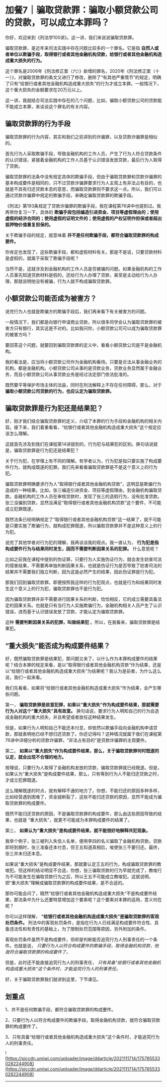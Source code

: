 # 加餐7｜骗取贷款罪：骗取小额贷款公司的贷款，可以成立本罪吗？

你好，欢迎来到《刑法学100讲》。这一讲，我们来说说骗取贷款罪。

骗取贷款罪，是近年来司法实践中存在问题比较多的一个罪名。它是指 **自然人或者单位以欺骗手段，取得银行或者其他金融机构贷款，给银行或者其他金融机构造成重大损失的行为。**

这个罪名是2006年《刑法修正案（六）》新增的罪名，2020年《刑法修正案（十一）》，对骗取贷款罪的条文又进行了修改，删除了“有其他严重情节”的规定，明确了只有“给银行或者其他金融机构造成重大损失”的行为才成立本罪。一般情况下，这个重大损失的金额要求在20万元以上。

这一讲，我就结合司法实践中存在的几个问题，比如，骗取小额贷款公司的贷款能不能成立本罪，来谈谈这个罪名的有关内容。

## 骗取贷款罪的行为手段

骗取贷款罪的行为内容，其实和我们之前讲到的诈骗罪，以及贷款诈骗罪是相似的。

首先行为人采取欺骗手段，导致金融机构的工作人员，产生了行为人符合贷款条件的认识错误，紧接着金融机构的工作人员基于认识错误发放贷款，最后行为人取得了贷款。

骗取贷款罪的法条中没有规定具体的欺骗手段，但由于骗取贷款罪和贷款诈骗罪的基本构成要件是相同的，只不过贷款诈骗罪要求行为人主观上有非法占有目的，也就是不具有归还贷款本息的意思，而骗取贷款罪则不要求这一点。所以，我们可以通过贷款诈骗罪中规定的欺骗手段，来确定骗取贷款罪的欺骗手段。

《刑法》第193条规定了贷款诈骗罪的欺骗手段，我在课程第76讲中也提到过。我再带你复习一下，具体的 **欺骗手段包括编造引进资金、项目等虚假理由的；使用虚假的经济合同的；使用虚假的证明文件的；使用虚假的产权证明作担保或者超出抵押物价值重复担保的。**

关于欺骗手段的规定，就意味着 **并不是任何欺骗手段，都符合骗取贷款罪的构成要件。**

你肯定也发现了，这些欺骗手段，都和虚假材料有关。那是不是说，只要贷款材料是虚假的，就属于采取了欺骗手段呢？

当然不是，这就涉及到金融机构的工作人员是否被骗的问题。如果金融机构的工作人员事先知道贷款材料是假的，还给行为人办理了贷款，甚至是主动给行为人办理，那就说明他没有被骗，行为人就不构成骗取贷款罪。

## 小额贷款公司能否成为被害方？

说完行为人也就是欺骗方的欺骗手段后，我们再来看下有关被害方的问题。

一般情况下，我们都是向银行申请商业贷款，所以很多同学会认为骗取贷款罪的被害方只有银行，其实这是不对的。比如我问你，小额贷款公司可以成为骗取贷款罪的被害方吗？

要回答这个问题，就要回到骗取贷款罪的定义中，看看小额贷款公司是不是金融机构。

我的看法是，应当将小额贷款公司作为金融机构看待。只要是合法从事金融业务的机构，都是金融机构。小额贷款公司从事的是贷款业务，贷款业务显然属于金融业务，而且小额贷款公司从事贷款业务是经过法定部门依法批准的。

既然要平等保护市场主体的法益，同时在刑法解释上不存在任何障碍，那么，对于 **骗取小额贷款公司贷款的行为，也应认定为骗取贷款罪。**

## 骗取贷款罪是行为犯还是结果犯？

好，刚才我们结合骗取贷款罪的定义，介绍了本罪的行为手段和金融机构的相关内容。接下来，我们着重看看，“给银行或者其他金融机构造成重大损失”这个规定应该怎么理解。

这就首先涉及到我们在课程第14讲提到的，行为犯与结果犯的区别。换句话说就是，骗取贷款罪是行为犯还是结果犯？

关于行为犯，在学理上有不同的理解。有学者认为，行为犯是指只要实施了构成要件行为，就构成既遂的犯罪。我们先来看看骗取贷款罪是不是这个意义上的行为犯。

骗取贷款罪明确要求行为人“取得银行或者其他金融机构贷款”，这明显是欺骗行为造成的一种结果。比如，张三编造引进资金、项目等虚假理由，到金融机构骗取贷款。金融机构的工作人员在审核贷款时，发现了张三的造假行为，没有批准贷款。张三没骗到贷款，显然没满足“取得银行或者其他金融机构贷款”这个要件，不可能成立犯罪既遂。

既然法条已经明确规定了“取得银行或者其他金融机构贷款”这一结果了，就不可能是只要实施了欺骗行为，就构成犯罪既遂，所以骗取贷款罪并不是这种意义上的行为犯。

说完了其他学者对行为犯的理解，我再谈谈我的观点。我一直认为， **行为犯是指构成要件行为与结果同时发生，因而不需要判断因果关系的犯罪。** 什么意思呢？

比如之前我在课程中提到的伪证罪，只要行为人实施伪证行为，就会发生妨害司法的侵害结果，不需要再单独判断因果关系，也就是伪证行为是否导致了妨害司法的结果并不需要我们独立判断，因为这是必然产生的结果，因此伪证罪是行为犯。

那我们回到骗取贷款罪。即便按照我这样的行为犯观点，也就是行为和结果同时发生这个意义上的行为犯，骗取贷款罪也不是行为犯。

因为骗取贷款罪并非不需要进行因果关系的判断，恰恰相反，它的成立需要具备法定的因果关系。也就是只有当行为人实施欺骗行为，金融机构相关人员产生了认识错误，进而基于认识错误发放了贷款，才能认定为骗取贷款罪。

这种 **需要判断因果关系的犯罪，叫做结果犯** 。所以，在我看来，骗取贷款罪是结果犯。

## “重大损失”能否成为构成要件结果？

好，既然骗取贷款罪是结果犯，那问题又来了，以什么作为本罪构成要件的结果呢？结合本罪的规定来看，是以“取得银行或者其他金融机构贷款”作为结果，还是以“给银行或者其他金融机构造成重大损失”为结果呢？我认为是前者，为什么这么说，我们一起来看。

我们先看看，如果将“给银行或者其他金融机构造成重大损失”作为结果，会产生哪些问题。

第一， **骗取贷款罪是故意犯罪，如果以“重大损失”作为构成要件结果，那就需要行为人对这个“重大损失”具有故意。** 换句话说，要求行为人明知自己的行为会造成金融机构的重大损失，并且希望或者放任这种结果发生。

但是，如果行为人明知自己不能还本付息，却依然以欺骗手段向金融机构申请贷款，那就表明他已经不想归还贷款了。你还记得吗？这种情况就属于我们在课程第76讲中详细分析的贷款诈骗罪，“非法占有目的”是贷款诈骗罪的主观要件。

第二， **如果以“重大损失”作为构成要件结果，那么，关于骗取贷款罪何时既遂的认定，就会出现不合理的地方。**

按理说，只要行为人取得了金融机构发放的贷款，骗取贷款罪就已经既遂。但是，如果认为“重大损失”是构成要件结果，那么，只有等到行为人不能归还贷款之时，才成立犯罪既遂。

这么理解既遂的时点，就有解释不通的地方了。你想，不能归还的原因多种多样，比如经营遇到困难了，资金链断裂了，这些不能归还贷款的原因，显然不能成为骗取贷款罪的构成要件。

既然不能归还贷款的原因，不是骗取贷款罪的构成要件，那么由这些原因导致的结果，也就是 “重大损失”，就更不可能成为本罪构成要件的结果了。

第三， **如果认为“重大损失”是构成要件结果，就不能很好地解释共犯现象。**

我举个例子，张三被列入失信人名单，便用李四的名义骗取了金融机构贷款。贷款即将到期时，张三准备还本付息，但王五知道真相后，唆使张三不要归还。最终，张三并未归还本息。

如果说“重大损失”是构成要件结果，那就要认定王五的行为，构成骗取贷款罪的教唆犯。但这样的结论明显不合适，你想，张三骗取贷款的行为早就完成了，教唆行为不可能发生在骗取贷款行为之后，所以王五不可能成立教唆犯。这就说明，把“重大损失”理解成骗取贷款罪的构成要件结果，是不合适的。

那你可能会问了，既然“给银行或者其他金融机构造成重大损失”不是构成要件结果，那法条中为什么还要特意增加这个要素呢？这个要素对本罪的适用，意义何在呢？

你可以这样理解， **“给银行或者其他金融机构造成重大损失”是骗取贷款罪的客观处罚条件。** 刑法中的客观处罚条件，是指在行为人已经满足构成要件符合性、具备违法性和有责性的基础上，为了限制处罚范围等原因，另外附加的条件。

客观处罚条件虽然不是构成要件，但却是判断能否追究行为人刑事责任的一个条件。也就是说， *只要行为人以符合构成要件的欺骗手段，取得金融机构贷款，他就符合骗取贷款罪的构成要件了。*

但是，此时还不能直接追究行为人的刑事责任， *只有具备“给银行或者其他金融机构造成重大损失”这个条件时，才能追究行为人的刑事责任。*

好，关于骗取贷款罪我们就讲到这里，下节课见。

## 划重点

1、并不是任何欺骗手段，都符合骗取贷款罪的构成要件。

2、只要行为人以符合构成要件的欺骗手段，取得金融机构贷款，就符合骗取贷款罪的构成要件了。

3、只有具备“给银行或者其他金融机构造成重大损失”这个条件时，才能追究行为人的刑事责任。

![https://piccdn.umiwi.com/uploader/image/ddarticle/2021111714/1757855330282244908](https://piccdn.umiwi.com/uploader/image/ddarticle/2021111714/1757855330282244908)

---
